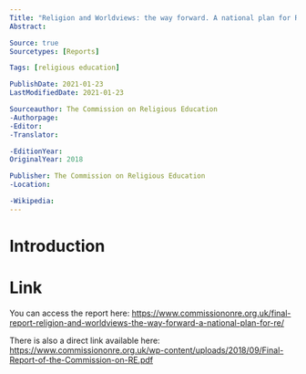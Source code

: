 ```yaml
---
Title: "Religion and Worldviews: the way forward. A national plan for RE"
Abstract: 

Source: true
Sourcetypes: [Reports]

Tags: [religious education]

PublishDate: 2021-01-23
LastModifiedDate: 2021-01-23

Sourceauthor: The Commission on Religious Education
-Authorpage:
-Editor:
-Translator:

-EditionYear:
OriginalYear: 2018

Publisher: The Commission on Religious Education
-Location:

-Wikipedia:
---
```

# Introduction

# Link
You can access the report here: https://www.commissiononre.org.uk/final-report-religion-and-worldviews-the-way-forward-a-national-plan-for-re/

There is also a direct link available here: https://www.commissiononre.org.uk/wp-content/uploads/2018/09/Final-Report-of-the-Commission-on-RE.pdf
